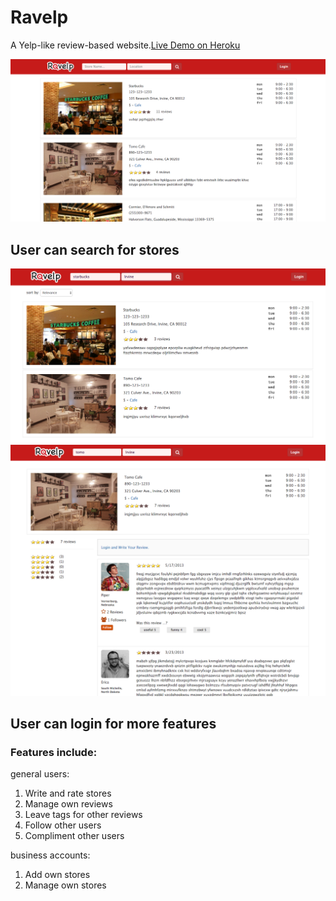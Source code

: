 # Ravelp
A Yelp-like review-based website.[Live Demo on Heroku](https://ravelp.herokuapp.com/)  

![Ravelp](https://github.com/chunyenHuang/ravelp/blob/master/screenshots/home.png)

## User can search for stores
![Ravelp](https://github.com/chunyenHuang/ravelp/blob/master/screenshots/search.png)
![Ravelp](https://github.com/chunyenHuang/ravelp/blob/master/screenshots/store-not-login.png)

## User can login for more features
### Features include:
general users:
1. Write and rate stores
2. Manage own reviews
3. Leave tags for other reviews
4. Follow other users
5. Compliment other users

business accounts:
1. Add own stores
2. Manage own stores
